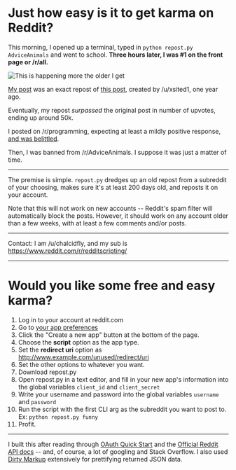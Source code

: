 # Just how easy is it to get karma on Reddit?

This morning, I opened up a terminal, typed in `python repost.py AdviceAnimals` and went to school. **Three hours later, I was #1 on the front page or /r/all.**

![This is happening more the older I get](http://i.imgur.com/MAncgmJ.png)

[My post](https://www.reddit.com/r/AdviceAnimals/comments/5zjeqj/this_is_happening_more_the_older_i_get/) was an exact repost of [this post](https://www.reddit.com/r/AdviceAnimals/comments/32eigr/this_is_happening_more_the_older_i_get/), created by /u/xsited1, one year ago.

Eventually, my repost *surpassed* the original post in number of upvotes, ending up around 50k.

I posted on /r/programming, expecting at least a mildly positive response, [and was belittled](https://lincoln-b.github.io/reddit-reposter/).

Then, I was banned from /r/AdviceAnimals. I suppose it was just a matter of time.

* * *

The premise is simple. `repost.py` dredges up an old repost from a subreddit of your choosing, makes sure it's at least 200 days old, and reposts it on your account. 

Note that this will not work on new accounts -- Reddit's spam filter will automatically block the posts. However, it should work on any account older than a few weeks, with at least a few comments and/or posts.

* * *

Contact: I am /u/chalcidfly, and my sub is https://www.reddit.com/r/redditscripting/

* * *

# Would you like some free and easy karma?
1. Log in to your account at reddit.com
2. Go to [your app preferences](https://www.reddit.com/prefs/apps)
3. Click the "Create a new app" button at the bottom of the page.
4. Choose the **script** option as the app type.
5. Set the **redirect uri** option as http://www.example.com/unused/redirect/uri 
6. Set the other options to whatever you want.
7. Download repost.py
8. Open repost.py in a text editor, and fill in your new app's information into the global variables `client_id` and `client_secret`
9. Write your username and password into the global variables `username` and `password`
10. Run the script with the first CLI arg as the subreddit you want to post to. Ex: `python repost.py funny`
11. Profit.

* * *

I built this after reading through [OAuth Quick Start](https://github.com/reddit/reddit/wiki/OAuth2-Quick-Start-Example) and the [Official Reddit API docs](https://www.reddit.com/dev/api/) -- and, of course, a lot of googling and Stack Overflow. I also used [Dirty Markup](https://dirtymarkup.com/) extensively for prettifying returned JSON data.
